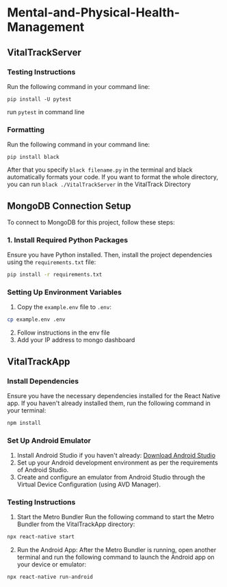 # Mental-and-Physical-Health-Management


## VitalTrackServer

### Testing Instructions
Run the following command in your command line:

```pip install -U pytest```

run ```pytest``` in command line


### Formatting
Run the following command in your command line:

```pip install black ```

After that you specify ```black filename.py``` in the terminal and black automatically formats your code. 
If you want to format the whole directory, you can run ```black ./VitalTrackServer``` in the VitalTrack Directory

## MongoDB Connection Setup

To connect to MongoDB for this project, follow these steps:

### 1. Install Required Python Packages

Ensure you have Python installed. Then, install the project dependencies using the `requirements.txt` file:

```bash
pip install -r requirements.txt
```

### Setting Up Environment Variables

1. Copy the `example.env` file to `.env`:

```bash
cp example.env .env
```

2. Follow instructions in the env file
3. Add your IP address to mongo dashboard



## VitalTrackApp

### Install Dependencies

Ensure you have the necessary dependencies installed for the React Native app. If you haven't already installed them, run the following command in your terminal:

```bash
npm install
```


### Set Up Android Emulator

1. Install Android Studio if you haven't already: [Download Android Studio](https://developer.android.com/studio) 
2. Set up your Android development environment as per the requirements of Android Studio.
3. Create and configure an emulator from Android Studio through the Virtual Device Configuration (using AVD Manager).
   
   
### Testing Instructions
1. Start the Metro Bundler
Run the following command to start the Metro Bundler from the VitalTrackApp directory:

```bash
npx react-native start
```

2. Run the Android App:
After the Metro Bundler is running, open another terminal and run the following command to launch the Android app on your device or emulator:

```bash
npx react-native run-android
```




